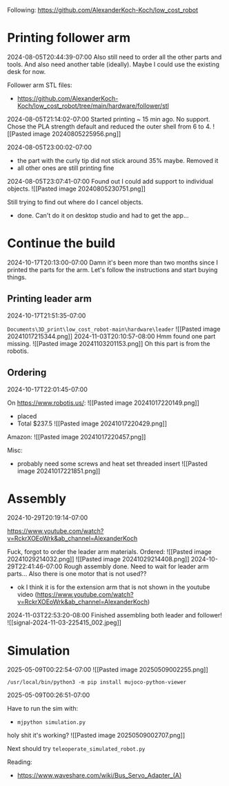 Following: https://github.com/AlexanderKoch-Koch/low_cost_robot

# Printing follower arm

2024-08-05T20:44:39-07:00
Also still need to order all the other parts and tools.
And also need another table (ideally). Maybe I could use the existing desk for now.

Follower arm STL files:
- https://github.com/AlexanderKoch-Koch/low_cost_robot/tree/main/hardware/follower/stl

2024-08-05T21:14:02-07:00
Started printing ~ 15 min ago. No support. Chose the PLA strength default and reduced the outer shell from 6 to 4.
![[Pasted image 20240805225956.png]]

2024-08-05T23:00:02-07:00
- the part with the curly tip did not stick around 35% maybe. Removed it
- all other ones are still printing fine

2024-08-05T23:07:41-07:00
Found out I could add support to individual objects.
![[Pasted image 20240805230751.png]]

Still trying to find out where do I cancel objects.
- done. Can't do it on desktop studio and had to get the app...


# Continue the build
2024-10-17T20:13:00-07:00
Damn it's been more than two months since I printed the parts for the arm. Let's follow the instructions and start buying things.

## Printing leader arm
2024-10-17T21:51:35-07:00

`Documents\3D_print\low_cost_robot-main\hardware\leader`
![[Pasted image 20241017215344.png]]
2024-11-03T20:10:57-08:00
Hmm found one part missing.
![[Pasted image 20241103201153.png]]
Oh this part is from the robotis.


## Ordering
2024-10-17T22:01:45-07:00

On https://www.robotis.us/:
![[Pasted image 20241017220149.png]]
- placed
- Total $237.5
![[Pasted image 20241017220429.png]]

Amazon:
![[Pasted image 20241017220457.png]]

Misc:
- probably need some screws and heat set threaded insert
![[Pasted image 20241017221851.png]]




# Assembly
2024-10-29T20:19:14-07:00

https://www.youtube.com/watch?v=RckrXOEoWrk&ab_channel=AlexanderKoch

Fuck, forgot to order the leader arm materials.
Ordered:
![[Pasted image 20241029214032.png]]
![[Pasted image 20241029214408.png]]
2024-10-29T22:41:46-07:00
Rough assembly done. Need to wait for leader arm parts...
Also there is one motor that is not used??
- ok I think it is for the extension arm that is not shown in the youtube video (https://www.youtube.com/watch?v=RckrXOEoWrk&ab_channel=AlexanderKoch)


2024-11-03T22:53:20-08:00
Finished assembling both leader and follower!
![[signal-2024-11-03-225415_002.jpeg]]



# Simulation
2025-05-09T00:22:54-07:00
![[Pasted image 20250509002255.png]]

`/usr/local/bin/python3 -m pip install mujoco-python-viewer`

2025-05-09T00:26:51-07:00

Have to run the sim with:
- `mjpython simulation.py`

holy shit it's working?
![[Pasted image 20250509002707.png]]

Next should try `teleoperate_simulated_robot.py`

Reading:
- https://www.waveshare.com/wiki/Bus_Servo_Adapter_(A)
